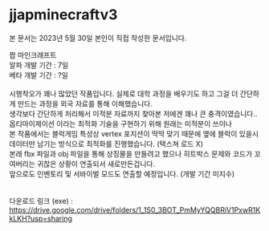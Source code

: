 # jjapminecraftv3
본 문서는 2023년 5월 30일 본인이 직접 작성한 문서입니다.<br/>

짭 마인크래프트 <br/>
알파 개발 기간 : 7일 <br/>
베타 개발 기간 : ?일 <br/>
<br/>
시행착오가 꽤나 많았던 작품입니다. 실제로 대학 과정을 배우기도 하고 그걸 더 간단하게 만드는 과정을 외국 자료를 통해 이해했습니다. <br/>
생각보다 간단하게 처리해서 미적분 자료까지 찾아본 저에겐 꽤나 큰 충격이였습니다..<br/>
옵티마이제이션 이라는 최적화 기술을 구현하기 위해 원래는 미적분이 쓰이나 <br/>
본 작품에서는 블럭게임 특성상 vertex 포지션이 딱딱 맞기 때문에 옆에 블럭이 있을시 데이터만 남기는 방식으로 최적화를 진행했습니다. (택스쳐 로드 X)<br/>
본래 fbx 파일과 obj 파일을 통해 상징물을 만들려고 했으나 히트박스 문제와 코드가 꼬여버리는 귀찮은 상황이 연출되서 새로만든겁니다. <br/>
앞으로도 인벤토리 및 서바이벌 모드도 연출할 예정입니다. (개발 기간 미지수) <br/>
<br/>
<br/>
다운로드 링크 (exe) : https://drive.google.com/drive/folders/1_1S0_3BOT_PmMyYQQBRiV1PxwR1KkLKH?usp=sharing
